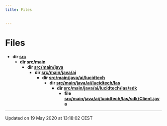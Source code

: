 ```yaml
---
title: Files


---
```


# Files



* **dir [src](Files/dir_68267d1309a1af8e8297ef4c3efbcdba.md#dir-src)**
    * **dir [src/main](Files/dir_5eb159725f84c66aafd839904a4acdd0.md#dir-src/main)**
        * **dir [src/main/java](Files/dir_fd3f6763802dee1ad875f6c80eac0bda.md#dir-src/main/java)**
            * **dir [src/main/java/ai](Files/dir_b846cb6c566a59a28949287119faa2d4.md#dir-src/main/java/ai)**
                * **dir [src/main/java/ai/lucidtech](Files/dir_3145cc190807a055235b850b05c17b84.md#dir-src/main/java/ai/lucidtech)**
                    * **dir [src/main/java/ai/lucidtech/las](Files/dir_edbd7bf84c19d73490db225d5510e2ac.md#dir-src/main/java/ai/lucidtech/las)**
                        * **dir [src/main/java/ai/lucidtech/las/sdk](Files/dir_ed945221bf55816f7a5de247582ff03a.md#dir-src/main/java/ai/lucidtech/las/sdk)**
                            * **file [src/main/java/ai/lucidtech/las/sdk/Client.java](Files/_client_8java.md#file-client.java)**



-------------------------------

Updated on 19 May 2020 at 13:18:02 CEST
